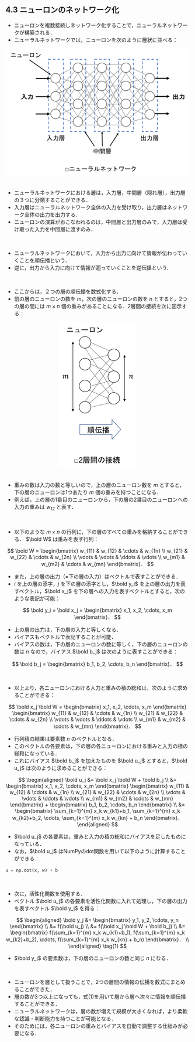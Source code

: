 [](2019/05/10)

## 4.3 ニューロンのネットワーク化
- ニューロンを複数接続しネットワーク化することで，ニューラルネットワークが構築される．
- ニューラルネットワークでは，ニューロンを次のように層状に並べる：
<center>
<img src="./images/neural_network.png" width="500">
</center>

<br>

- ニューラルネットワークにおける層は，入力層，中間層（隠れ層），出力層の３つに分類することができる．
- 入力層はニューラルネットワーク全体の入力を受け取り，出力層はネットワーク全体の出力を出力する．
- ニューロンの演算がおこなわれるのは，中間層と出力層のみで，入力層は受け取った入力を中間層に渡すのみ．

<br>

- ニューラルネットワークにおいて，入力から出力に向けて情報が伝わっていくことを順伝播という．
- 逆に，出力から入力に向けて情報が遡っていくことを逆伝播という．

<br>

- ここからは，２つの層の順伝播を数式化する．
- 前の層のニューロンの数を $m$，次の層のニューロンの数を $n$ とすると，2つの層の間には $m \times n$ 個の重みがあることになる．2層間の接続を次に図示する：

<center>
<img src="./images/connection_bw_two_layers.png" height="400">
</center>

<br>

- 重みの数は入力の数と等しいので，上の層のニューロン数を $m$ とすると，下の層のニューロンは1つあたり $m$ 個の重みを持つことになる．
- 例えば，上の層の1番目のニューロンから，下の層の2番目のニューロンへの入力の重みは $w_{12}$ と表す．

<br>

- 以下のような $m \times n$ の行列に，下の層のすべての重みを格納することができる． $\bold W$ は重みを表す行列：

$$
\bold W = 
\begin{bmatrix}
w_{11} & w_{12} & \cdots & w_{1n} \\
w_{21} & w_{22} & \cdots & w_{2n} \\
\vdots & \vdots & \ddots & \vdots \\
w_{m1} & w_{m2} & \cdots & w_{mn}
\end{bmatrix}．
$$

- また，上の層の出力（=下の層の入力）はベクトルで表すことができる．
- $i$ を上の層の添字，$j$ を下の層の添字とし，$\bold y_i$ を上の層の出力を表すベクトル，$\bold x_j$ を下の層への入力を表すベクトルとすると，次のような表記が可能：

$$
\bold y_i = \bold x_j = 
\begin{bmatrix}
x_1, x_2, \cdots, x_m
\end{bmatrix}．
$$

- 上の層の出力は，下の層の入力と等しくなる．
- バイアスもベクトルで表記することが可能．
- バイアスの数は，下の層のニューロンの数に等しく，下の層のニューロンの数は $n$ なので，バイアス $\bold b_j$ は次のように表すことができる：

$$
\bold b_j = 
\begin{bmatrix}
b_1, b_2, \cdots, b_n
\end{bmatrix}．
$$

<br>

- 以上より，各ニューロンにおける入力と重みの積の総和は，次のように求めることができる：

$$
\bold x_j \bold W = 
\begin{bmatrix}
x_1, x_2, \cdots, x_m
\end{bmatrix}
\begin{bmatrix}
w_{11} & w_{12} & \cdots & w_{1n} \\
w_{21} & w_{22} & \cdots & w_{2n} \\
\vdots & \vdots & \ddots & \vdots \\
w_{m1} & w_{m2} & \cdots & w_{mn}
\end{bmatrix}．
$$

- 行列積の結果は要素数 $n$ のベクトルとなる．
- このベクトルの各要素は，下の層の各ニューロンにおける重みと入力の積の総和になっている．
- これにバイアス $\bold b_j$ を加えたものを $\bold u_j$ とすると，$\bold u_j$ は次のように求めることができる：

$$
\begin{aligned}
\bold u_j 
&= \bold x_j \bold W + \bold b_j \\
&= \begin{bmatrix}
x_1, x_2, \cdots, x_m
\end{bmatrix}
\begin{bmatrix}
w_{11} & w_{12} & \cdots & w_{1n} \\
w_{21} & w_{22} & \cdots & w_{2n} \\
\vdots & \vdots & \ddots & \vdots \\
w_{m1} & w_{m2} & \cdots & w_{mn}
\end{bmatrix} 
+ 
\begin{bmatrix}
b_1, b_2, \cdots, b_n
\end{bmatrix} \\
&= 
\begin{bmatrix}
\sum_{k=1}^{m} x_k w_{k1}+b_1, \sum_{k=1}^{m} x_k w_{k2}+b_2, \cdots, \sum_{k=1}^{m} x_k w_{kn} + b_n
\end{bmatrix}．
\end{aligned} 
$$

- $\bold u_j$ の各要素は，重みと入力の積の総和にバイアスを足したものになっている．
- なお，$\bold u_j$ はNumPyのdot関数を用いて以下のように計算することができる：
``` python
u = np.dot(x, w) + b
```

<br>

- 次に，活性化関数を使用する．
- ベクトル $\bold u_j$ の各要素を活性化関数に入れて処理し，下の層の出力を表すベクトル $\bold y_j$ を得る：

$$
\begin{aligned}
\bold y_j 
&= \begin{bmatrix}
y_1, y_2, \cdots, y_n
\end{bmatrix} \\
&= f(\bold u_j) \\
&= f(\bold x_j \bold W + \bold b_j) \\
&= \begin{bmatrix}
f(\sum_{k=1}^{m} x_k w_{k1}+b_1), f(\sum_{k=1}^{m} x_k w_{k2}+b_2), \cdots, f(\sum_{k=1}^{m} x_k w_{kn} + b_n)
\end{bmatrix}． \\ 
\end{aligned} 
\tag{1}
$$

- $\bold y_j$ の要素数は，下の層のニューロンの数と同じ $n$ になる．

<br>

- ニューロンを層として扱うことで，2つの層間の情報の伝播を数式にまとめることができた．
- 層の数が3つ以上になっても，式(1)を用いて層から層へ次々に情報を順伝播することができる．
- ニューラルネットワークは，層の数が増えて規模が大きくなれば，より柔軟な認識・判断能力を持つことが可能となる．
- そのためには，各ニューロンの重みとバイアスを自動で調整する仕組みが必要になる．